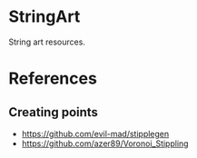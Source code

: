 # StringArt
String art resources.
# References
## Creating points
* https://github.com/evil-mad/stipplegen
* https://github.com/azer89/Voronoi_Stippling
